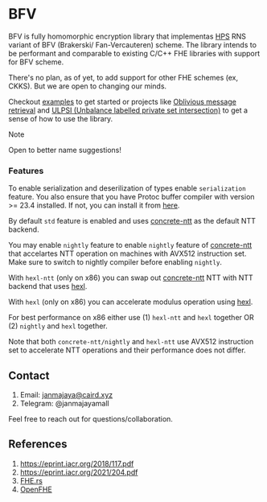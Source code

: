 # BFV

BFV is fully homomorphic encryption library that implementas [HPS](https://eprint.iacr.org/2018/117.pdf) RNS variant of BFV (Brakerski/ Fan-Vercauteren) scheme. The library intends to be performant and comparable to existing C/C++ FHE libraries with support for BFV scheme.

There's no plan, as of yet, to add support for other FHE schemes (ex, CKKS). But we are open to changing our minds.

Checkout [examples](./bfv/examples/) to get started or projects like [Oblivious message retrieval](https://github.com/Janmajayamall/ObliviousMessageRetrieval) and [ULPSI (Unbalance labelled private set intersection)](https://github.com/Janmajayamall/ulpsi) to get a sense of how to use the library.

> [!NOTE]
> Open to better name suggestions!

### Features

To enable serialization and deserilization of types enable `serialization` feature. You also ensure that you have Protoc buffer compiler with version >= 23.4 installed. If not, you can install it from [here](https://grpc.io/docs/protoc-installation/#binary-install).

By default `std` feature is enabled and uses [concrete-ntt](https://github.com/zama-ai/concrete-ntt) as the default NTT backend.

You may enable `nightly` feature to enable `nightly` feature of [concrete-ntt]() that accelartes NTT operation on machines with AVX512 instruction set. Make sure to switch to nightly compiler before enabling `nightly`.

With `hexl-ntt` (only on x86) you can swap out [concrete-ntt]() NTT with NTT backend that uses [hexl](https://github.com/intel/hexl).

With `hexl` (only on x86) you can accelerate modulus operation using [hexl](https://github.com/intel/hexl).

For best performance on x86 either use (1) `hexl-ntt` and `hexl` together OR (2) `nightly` and `hexl` together.

Note that both `concrete-ntt/nightly` and `hexl-ntt` use AVX512 instruction set to accelerate NTT operations and their performance does not differ.

## Contact

1. Email: janmajaya@caird.xyz
2. Telegram: @janmajayamall

Feel free to reach out for questions/collaboration.

## References

1. https://eprint.iacr.org/2018/117.pdf
2. https://eprint.iacr.org/2021/204.pdf
3. [FHE.rs](https://github.com/tlepoint/fhe.rs)
4. [OpenFHE](https://github.com/openfheorg/openfhe-development)
